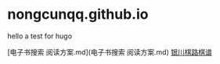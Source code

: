 # nongcunqq.github.io

hello a test for hugo

[电子书搜索 阅读方案.md](电子书搜索 阅读方案.md)
[银川棋路棋谱](http://g.onegreen.net/chess/List/List_1002.html)

